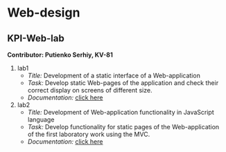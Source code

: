 # Web-design
## KPI-Web-lab
**Contributor: Putienko Serhiy, KV-81**
1. lab1 
   - *Title:* Development of a static interface of a Web-application
   - *Task:* Develop static Web-pages of the application and check their 
	   correct display on screens of different size.
   - *Documentation:* [click here](https://docs.google.com/document/d/1aJELtsWPx8W74FaCSlRfbpRbZeTP3xTqu0m-O_caPCA/edit?usp=sharing)
2. lab2
   - *Title:* Development of Web-application functionality in JavaScript language
   - *Task:* Develop functionality for static pages of the Web-application of the first laboratory work using the MVC.
   - *Documentation:* [click here](https://docs.google.com/document/d/1ij890QMCza6BqT0HmMG5q-uWdMstbGSiq9FxcZSdzgI/edit)

